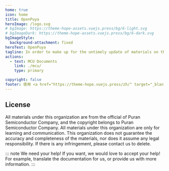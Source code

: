 ```yaml
---
home: true
icon: home
title: OpenPuya
heroImage: /logo.svg
# bgImage: https://theme-hope-assets.vuejs.press/bg/6-light.svg
# bgImageDark: https://theme-hope-assets.vuejs.press/bg/6-dark.svg
bgImageStyle:
  background-attachment: fixed
heroText: OpenPuya
tagline: In order to make up for the untimely update of materials on the official website, we will serve as an unofficial repository, collecting product materials from Puran Semiconductor Company.
actions:
  - text: MCU Documents
    link: ./mcu/
    type: primary

copyright: false
footer: 使用 <a href="https://theme-hope.vuejs.press/zh/" target="_blank">VuePress Theme Hope</a> 主题 | CC-BY_SA 4.0 协议, 版权所有 © 2023-present OpenPuya
---
```


## License

All materials under this organization are from the official of Puran Semiconductor Company, and the copyright belongs to Puran Semiconductor Company. All materials under this organization are only for learning and communication. This organization does not guarantee the accuracy and completeness of the materials, nor does it assume any legal responsibility. If there is any infringement, please contact us to delete.

::: note
We need your help! If you want, we would love to accept your help! For example, translate the documentation for us, or provide us with more information.
:::
